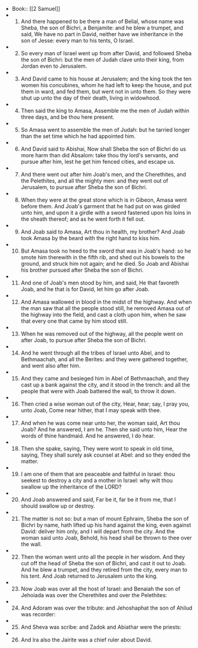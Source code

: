 - Book:: [[2 Samuel]]
- 1. And there happened to be there a man of Belial, whose name was Sheba, the son of Bichri, a Benjamite: and he blew a trumpet, and said, We have no part in David, neither have we inheritance in the son of Jesse: every man to his tents, O Israel.
- 2. So every man of Israel went up from after David, and followed Sheba the son of Bichri: but the men of Judah clave unto their king, from Jordan even to Jerusalem.
- 3. And David came to his house at Jerusalem; and the king took the ten women his concubines, whom he had left to keep the house, and put them in ward, and fed them, but went not in unto them. So they were shut up unto the day of their death, living in widowhood.
- 4. Then said the king to Amasa, Assemble me the men of Judah within three days, and be thou here present.
- 5. So Amasa went to assemble the men of Judah: but he tarried longer than the set time which he had appointed him.
- 6. And David said to Abishai, Now shall Sheba the son of Bichri do us more harm than did Absalom: take thou thy lord's servants, and pursue after him, lest he get him fenced cities, and escape us.
- 7. And there went out after him Joab's men, and the Cherethites, and the Pelethites, and all the mighty men: and they went out of Jerusalem, to pursue after Sheba the son of Bichri.
- 8. When they were at the great stone which is in Gibeon, Amasa went before them. And Joab's garment that he had put on was girded unto him, and upon it a girdle with a sword fastened upon his loins in the sheath thereof; and as he went forth it fell out.
- 9. And Joab said to Amasa, Art thou in health, my brother? And Joab took Amasa by the beard with the right hand to kiss him.
- 10. But Amasa took no heed to the sword that was in Joab's hand: so he smote him therewith in the fifth rib, and shed out his bowels to the ground, and struck him not again; and he died. So Joab and Abishai his brother pursued after Sheba the son of Bichri.
- 11. And one of Joab's men stood by him, and said, He that favoreth Joab, and he that is for David, let him go after Joab.
- 12. And Amasa wallowed in blood in the midst of the highway. And when the man saw that all the people stood still, he removed Amasa out of the highway into the field, and cast a cloth upon him, when he saw that every one that came by him stood still.
- 13. When he was removed out of the highway, all the people went on after Joab, to pursue after Sheba the son of Bichri.
- 14. And he went through all the tribes of Israel unto Abel, and to Bethmaachah, and all the Berites: and they were gathered together, and went also after him.
- 15. And they came and besieged him in Abel of Bethmaachah, and they cast up a bank against the city, and it stood in the trench: and all the people that were with Joab battered the wall, to throw it down.
- 16. Then cried a wise woman out of the city, Hear, hear; say, I pray you, unto Joab, Come near hither, that I may speak with thee.
- 17. And when he was come near unto her, the woman said, Art thou Joab? And he answered, I am he. Then she said unto him, Hear the words of thine handmaid. And he answered, I do hear.
- 18. Then she spake, saying, They were wont to speak in old time, saying, They shall surely ask counsel at Abel: and so they ended the matter.
- 19. I am one of them that are peaceable and faithful in Israel: thou seekest to destroy a city and a mother in Israel: why wilt thou swallow up the inheritance of the LORD?
- 20. And Joab answered and said, Far be it, far be it from me, that I should swallow up or destroy.
- 21. The matter is not so: but a man of mount Ephraim, Sheba the son of Bichri by name, hath lifted up his hand against the king, even against David: deliver him only, and I will depart from the city. And the woman said unto Joab, Behold, his head shall be thrown to thee over the wall.
- 22. Then the woman went unto all the people in her wisdom. And they cut off the head of Sheba the son of Bichri, and cast it out to Joab. And he blew a trumpet, and they retired from the city, every man to his tent. And Joab returned to Jerusalem unto the king.
- 23. Now Joab was over all the host of Israel: and Benaiah the son of Jehoiada was over the Cherethites and over the Pelethites:
- 24. And Adoram was over the tribute: and Jehoshaphat the son of Ahilud was recorder:
- 25. And Sheva was scribe: and Zadok and Abiathar were the priests:
- 26. And Ira also the Jairite was a chief ruler about David.
